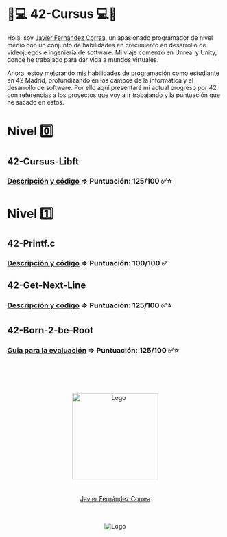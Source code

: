 # 📖💻 42-Cursus 💻📖
Hola, soy <a href="https://github.com/H0ll0wB01">Javier Fernández Correa</a>,  un apasionado programador de nivel medio con un conjunto de habilidades en crecimiento en desarrollo de videojuegos e ingeniería de software. Mi viaje comenzó en Unreal y Unity, donde he trabajado para dar vida a mundos virtuales. 

Ahora, estoy mejorando mis habilidades de programación como estudiante en 42 Madrid, profundizando en los campos de la informática y el desarrollo de software. Por ello aquí presentaré mi actual progreso por 42 con referencias a los proyectos que voy a ir trabajando y la puntuación que he sacado en estos.

# Nivel 0️⃣

## 42-Cursus-Libft
### [Descripción y código](https://github.com/H0ll0wB01/42-Cursus-Libft) => Puntuación: 125/100 ✅⭐

# Nivel 1️⃣

## 42-Printf.c
### [Descripción y código](https://github.com/H0ll0wB01/42-Cursus-Prinf.c) => Puntuación: 100/100 ✅

## 42-Get-Next-Line
### [Descripción y código](https://github.com/H0ll0wB01/42-Get-Next-Line) => Puntuación: 125/100 ✅⭐

## 42-Born-2-be-Root
### [Guia para la evaluación](https://github.com/H0ll0wB01/42-Born-2-be-Root/tree/main) => Puntuación: 125/100 ✅⭐

  <br/>
  <br/>
  <br/>

</div>

<br/>
<div align="center">
  <img src="https://avatars.githubusercontent.com/u/102600920?v=4" alt="Logo" width="200"/>
  <br/>
  <br/>
  <div style="margin: 20px 0 30px;">
  <a href="https://github.com/H0ll0wB01">Javier Fernández Correa</a>
  </div>
</div>
  <br/>
<div align="center">
  <img src="https://encrypted-tbn0.gstatic.com/images?q=tbn:ANd9GcTVInHuUPtp3uiEuvF0aYAkFBUzpnr65b2CDA&s" alt="Logo"/>
</div>
<br/>
</div>

